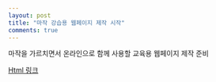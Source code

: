 ```yaml
---
layout: post
title: "마작 강습용 웹페이지 제작 시작"
comments: true
---
```

마작을 가르치면서 온라인으로 함께 사용할 교육용 웹페이지 제작 준비

[Html 링크](https://lazini-han.github.io/learn-mj/01.html)

